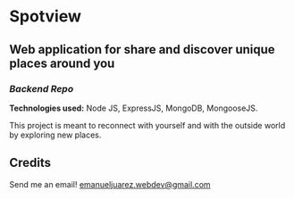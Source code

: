 # Spotview

## Web application for share and discover unique places around you
### *Backend Repo*

**Technologies used:** Node JS, ExpressJS, MongoDB, MongooseJS.

This project is meant to reconnect with yourself and with the outside world by exploring new places.

## Credits

Send me an email! [emanueljuarez.webdev@gmail.com](mailto:emanueljuarez.webdev@gmail.com) 